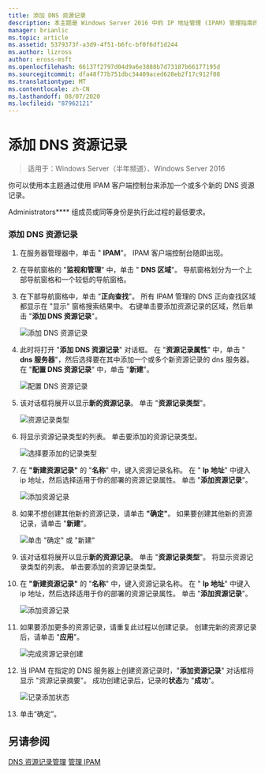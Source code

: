 ```yaml
---
title: 添加 DNS 资源记录
description: 本主题是 Windows Server 2016 中的 IP 地址管理 (IPAM) 管理指南的一部分。
manager: brianlic
ms.topic: article
ms.assetid: 5379373f-a3d9-4f51-b6fc-bf0f6df1d244
ms.author: lizross
author: eross-msft
ms.openlocfilehash: 66137f2797d04d9a6e3888b7d73187b66177195d
ms.sourcegitcommit: dfa48f77b751dbc34409aced628eb2f17c912f08
ms.translationtype: MT
ms.contentlocale: zh-CN
ms.lasthandoff: 08/07/2020
ms.locfileid: "87962121"
---
```

# <a name="add-a-dns-resource-record"></a>添加 DNS 资源记录

>适用于：Windows Server（半年频道）、Windows Server 2016

你可以使用本主题通过使用 IPAM 客户端控制台来添加一个或多个新的 DNS 资源记录。

Administrators**** 组成员或同等身份是执行此过程的最低要求。

### <a name="to-add-a-dns-resource-record"></a>添加 DNS 资源记录

1.  在服务器管理器中，单击 " **IPAM**"。 IPAM 客户端控制台随即出现。

2.  在导航窗格的 "**监视和管理**" 中，单击 " **DNS 区域**"。  导航窗格划分为一个上部导航窗格和一个较低的导航窗格。

3.  在下部导航窗格中，单击 "**正向查找**"。 所有 IPAM 管理的 DNS 正向查找区域都显示在 "显示" 窗格搜索结果中。 右键单击要添加资源记录的区域，然后单击 "**添加 DNS 资源记录**"。

    ![添加 DNS 资源记录](../../media/Add-a-DNS-Resource-Record/ipam_DNSrr_01.jpg)

4.  此时将打开 "**添加 DNS 资源记录**" 对话框。 在 "**资源记录属性**" 中，单击 " **dns 服务器**"，然后选择要在其中添加一个或多个新资源记录的 dns 服务器。 在 "**配置 DNS 资源记录**" 中，单击 "**新建**"。

    ![配置 DNS 资源记录](../../media/Add-a-DNS-Resource-Record/ipam_DNSrr_02.jpg)

5.  该对话框将展开以显示**新的资源记录**。 单击 "**资源记录类型**"。

    ![资源记录类型](../../media/Add-a-DNS-Resource-Record/ipam_DNSrr_03.jpg)

6.  将显示资源记录类型的列表。 单击要添加的资源记录类型。

    ![选择要添加的记录类型](../../media/Add-a-DNS-Resource-Record/ipam_DNSrr_04.jpg)

7.  在 **"新建资源记录"** 的 "**名称**" 中，键入资源记录名称。 在 " **Ip 地址**" 中键入 ip 地址，然后选择适用于你的部署的资源记录属性。 单击 "**添加资源记录**"。

    ![添加资源记录](../../media/Add-a-DNS-Resource-Record/ipam_DNSrr_06.jpg)

8.  如果不想创建其他新的资源记录，请单击 **"确定"**。 如果要创建其他新的资源记录，请单击 "**新建**"。

    ![单击 "确定" 或 "新建"](../../media/Add-a-DNS-Resource-Record/ipam_DNSrr_r2_01.jpg)

9. 该对话框将展开以显示**新的资源记录**。 单击 "**资源记录类型**"。 将显示资源记录类型的列表。 单击要添加的资源记录类型。

10. 在 **"新建资源记录"** 的 "**名称**" 中，键入资源记录名称。 在 " **Ip 地址**" 中键入 ip 地址，然后选择适用于你的部署的资源记录属性。 单击 "**添加资源记录**"。

    ![添加资源记录](../../media/Add-a-DNS-Resource-Record/ipam_DNSrr_r2_02.jpg)

11. 如果要添加更多的资源记录，请重复此过程以创建记录。 创建完新的资源记录后，请单击 "**应用**"。

    ![完成资源记录创建](../../media/Add-a-DNS-Resource-Record/ipam_DNSrr_r2_03.jpg)

12. 当 IPAM 在指定的 DNS 服务器上创建资源记录时，"**添加资源记录**" 对话框将显示 "资源记录摘要"。 成功创建记录后，记录的**状态**为 "**成功**"。

    ![记录添加状态](../../media/Add-a-DNS-Resource-Record/ipam_DNSrr_r2_04.jpg)

13. 单击“确定”。

## <a name="see-also"></a>另请参阅
[DNS 资源记录管理](DNS-Resource-Record-Management.md) 
[管理 IPAM](Manage-IPAM.md)



